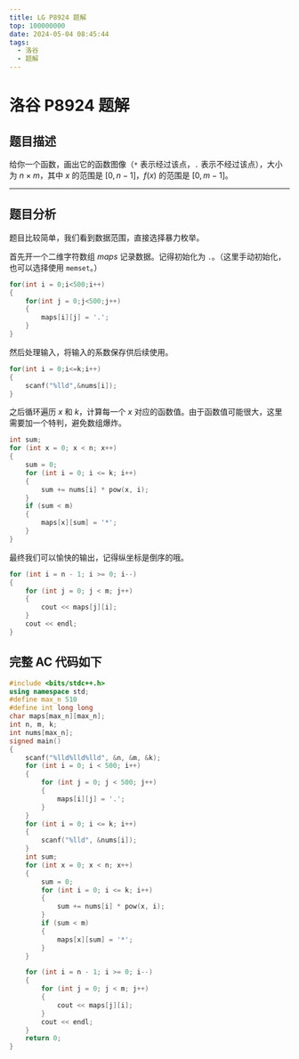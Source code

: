```yaml
---
title: LG P8924 题解
top: 100000000
date: 2024-05-04 08:45:44
tags:
  - 洛谷
  - 题解
---
```

<!---->
<!--more-->

# 洛谷 P8924 题解

## 题目描述

给你一个函数，画出它的函数图像（`*` 表示经过该点，`.` 表示不经过该点），大小为 $n\times m$，其中 $x$ 的范围是 $[0,n-1]$，$f(x)$ 的范围是 $[0,m-1]$。

---

## 题目分析

题目比较简单，我们看到数据范围，直接选择暴力枚举。

首先开一个二维字符数组 $maps$ 记录数据。记得初始化为 `.`。（这里手动初始化，也可以选择使用 `memset`。）

```cpp
for(int i = 0;i<500;i++)
{
    for(int j = 0;j<500;j++)
    {
        maps[i][j] = '.';
    }
}
```

然后处理输入，将输入的系数保存供后续使用。


```cpp
for(int i = 0;i<=k;i++)
{
    scanf("%lld",&nums[i]);
}
```

之后循环遍历 $x$ 和 $k$，计算每一个 $x$ 对应的函数值。由于函数值可能很大，这里需要加一个特判，避免数组爆炸。

```cpp
int sum;
for (int x = 0; x < n; x++)
{
    sum = 0;
    for (int i = 0; i <= k; i++)
    {
        sum += nums[i] * pow(x, i);
    }
    if (sum < m)
    {
        maps[x][sum] = '*';
    }
}
```

最终我们可以愉快的输出，记得纵坐标是倒序的哦。

```cpp
for (int i = n - 1; i >= 0; i--)
{
    for (int j = 0; j < m; j++)
    {
        cout << maps[j][i];
    }
    cout << endl;
}
```

## 完整 AC 代码如下

```cpp
#include <bits/stdc++.h>
using namespace std;
#define max_n 510
#define int long long
char maps[max_n][max_n];
int n, m, k;
int nums[max_n];
signed main()
{
    scanf("%lld%lld%lld", &n, &m, &k);
    for (int i = 0; i < 500; i++)
    {
        for (int j = 0; j < 500; j++)
        {
            maps[i][j] = '.';
        }
    }
    for (int i = 0; i <= k; i++)
    {
        scanf("%lld", &nums[i]);
    }
    int sum;
    for (int x = 0; x < n; x++)
    {
        sum = 0;
        for (int i = 0; i <= k; i++)
        {
            sum += nums[i] * pow(x, i);
        }
        if (sum < m)
        {
            maps[x][sum] = '*';
        }
    }

    for (int i = n - 1; i >= 0; i--)
    {
        for (int j = 0; j < m; j++)
        {
            cout << maps[j][i];
        }
        cout << endl;
    }
    return 0;
}
```

